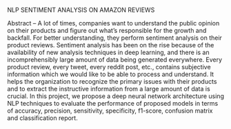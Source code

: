 NLP SENTIMENT ANALYSIS ON AMAZON REVIEWS 

Abstract – A lot of times, companies want to understand the public opinion on their products and figure out what’s responsible for the growth and backfall. For better understanding, they perform sentiment analysis on their product reviews. Sentiment analysis has been on the rise because of the availability of new analysis techniques in deep learning, and there is an incomprehensibly large amount of data being generated everywhere. Every product review, every tweet, every reddit post, etc., contains subjective information which we would like to be able to process and understand. It helps the organization to recognize the primary issues with their products and to extract the instructive information from a large amount of data is crucial. In this project, we propose a deep neural network architecture using NLP techniques to evaluate the performance of proposed models in terms of accuracy, precision, sensitivity, specificity, f1-score, confusion matrix and classification report.  

